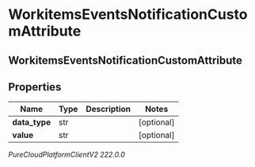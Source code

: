 # WorkitemsEventsNotificationCustomAttribute

## WorkitemsEventsNotificationCustomAttribute

## Properties

|Name | Type | Description | Notes|
|------------ | ------------- | ------------- | -------------|
| **data_type** | str |  | [optional] |
| **value** | str |  | [optional] |



_PureCloudPlatformClientV2 222.0.0_
